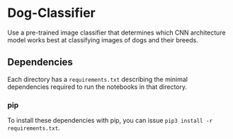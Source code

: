 # Dog-Classifier

Use a pre-trained image classifier that determines which CNN architecture model works best at classifying images of dogs and their breeds.

## Dependencies

Each directory has a `requirements.txt` describing the minimal dependencies required to run the notebooks in that directory.

### pip

To install these dependencies with pip, you can issue `pip3 install -r requirements.txt`.